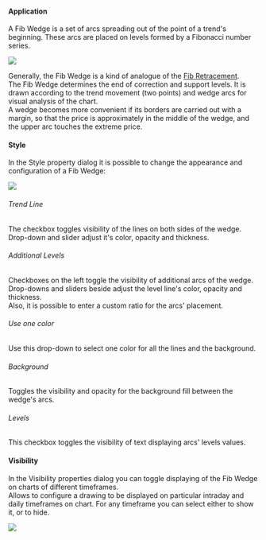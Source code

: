 #### Application

A Fib Wedge is a set of arcs spreading out of the point of a trend's beginning. These arcs are placed on levels formed by a Fibonacci number series.

![](https://s3.amazonaws.com/cdn.freshdesk.com/data/helpdesk/attachments/production/43525575487/original/KyxEF7Rl_GExDIfSRmd7yXITJgXROS-Dhw.png?1732563065)

Generally, the Fib Wedge is a kind of analogue of the [Fib Retracement](https://www.tradingview.com/support/solutions/43000518158-fib-retracement/).  
The Fib Wedge determines the end of correction and support levels. It is drawn according to the trend movement (two points) and wedge arcs for visual analysis of the chart.  
A wedge becomes more convenient if its borders are carried out with a margin, so that the price is approximately in the middle of the wedge, and the upper arc touches the extreme price.

#### Style

In the Style property dialog it is possible to change the appearance and configuration of a Fib Wedge:

![](https://s3.amazonaws.com/cdn.freshdesk.com/data/helpdesk/attachments/production/43525579062/original/0zAlvE86k3RrBN8qy6lXx8QNoE2HHtyChA.png?1732564095)

###### Trend Line

The checkbox toggles visibility of the lines on both sides of the wedge. Drop-down and slider adjust it's color, opacity and thickness.

###### Additional Levels

Checkboxes on the left toggle the visibility of additional arcs of the wedge. Drop-downs and sliders beside adjust the level line's color, opacity and thickness.  
Also, it is possible to enter a custom ratio for the arcs' placement.

###### Use one color

Use this drop-down to select one color for all the lines and the background.

###### Background

Toggles the visibility and opacity for the background fill between the wedge's arcs.

###### Levels

This checkbox toggles the visibility of text displaying arcs' levels values.

#### Visibility

In the Visibility properties dialog you can toggle displaying of the Fib Wedge on charts of different timeframes.  
Allows to configure a drawing to be displayed on particular intraday and daily timeframes on chart. For any timeframe you can select either to show it, or to hide.

**![](https://s3.amazonaws.com/cdn.freshdesk.com/data/helpdesk/attachments/production/43525576080/original/I-NGocKI0tpnJRsxoaBuJFBCQH5n-nfVKQ.png?1732563217)**